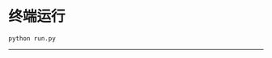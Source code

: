 # 终端运行

```shell
python run.py
```
********************************************************************************************************************************************************************************************************************************************